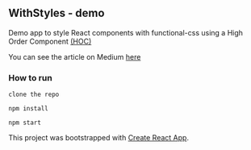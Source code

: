 ## WithStyles - demo

Demo app to style React components with functional-css using a High Order Component [(HOC)](https://reactjs.org/higher-order-components.html)

You can see the article on Medium [here](https://medium.com/@ivanperezabreu/how-to-style-react-components-with-functional-css-d6d23d2ea419?source=friends_link&sk=c03d4e6e10421cfb222eae990c4f1c41)

### How to run

`clone the repo`

`npm install`

`npm start`

This project was bootstrapped with [Create React App](https://github.com/facebook/create-react-app).
